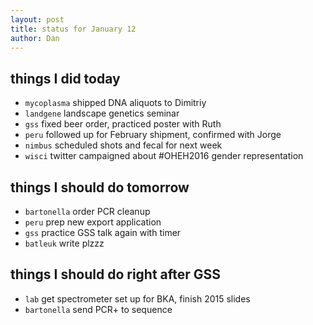 ```yaml
---
layout: post
title: status for January 12
author: Dan
---
```


## things I did today
* `mycoplasma` shipped DNA aliquots to Dimitriy
* `landgene` landscape genetics seminar
* `gss` fixed beer order, practiced poster with Ruth
* `peru` followed up for February shipment, confirmed with Jorge
* `nimbus` scheduled shots and fecal for next week
* `wisci` twitter campaigned about #OHEH2016 gender representation

## things I should do tomorrow
* `bartonella` order PCR cleanup
* `peru` prep new export application
* `gss` practice GSS talk again with timer
* `batleuk` write plzzz

## things I should do right after GSS
* `lab` get spectrometer set up for BKA, finish 2015 slides
* `bartonella` send PCR+ to sequence

<i class='fa fa-code' style='color:pink'> </i>
